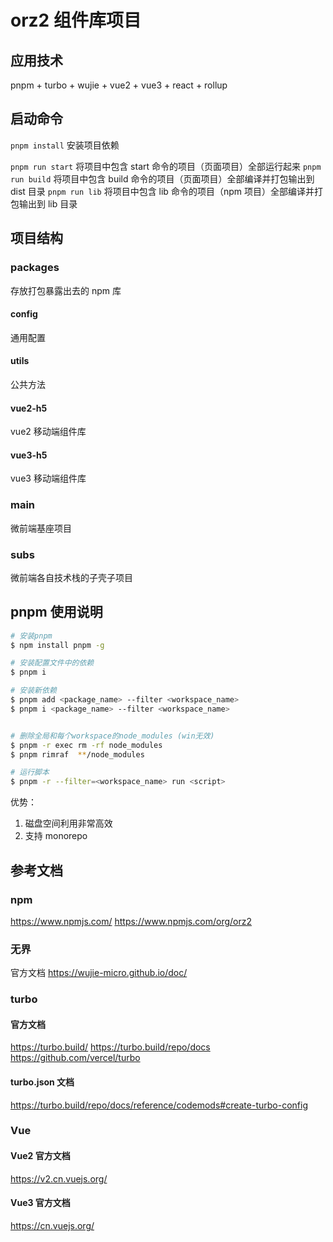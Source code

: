 # orz2 组件库项目

## 应用技术

pnpm + turbo + wujie + vue2 + vue3 + react + rollup

## 启动命令

`pnpm install` 安装项目依赖

`pnpm run start` 将项目中包含 start 命令的项目（页面项目）全部运行起来
`pnpm run build` 将项目中包含 build 命令的项目（页面项目）全部编译并打包输出到 dist 目录
`pnpm run lib` 将项目中包含 lib 命令的项目（npm 项目）全部编译并打包输出到 lib 目录

## 项目结构

### packages

存放打包暴露出去的 npm 库

#### config

通用配置

#### utils

公共方法

#### vue2-h5

vue2 移动端组件库

#### vue3-h5

vue3 移动端组件库

### main

微前端基座项目

### subs

微前端各自技术栈的子壳子项目

## pnpm 使用说明

```bash
# 安装pnpm
$ npm install pnpm -g

# 安装配置文件中的依赖
$ pnpm i

# 安装新依赖
$ pnpm add <package_name> --filter <workspace_name>
$ pnpm i <package_name> --filter <workspace_name>


# 删除全局和每个workspace的node_modules (win无效)
$ pnpm -r exec rm -rf node_modules
$ pnpm rimraf  **/node_modules

# 运行脚本
$ pnpm -r --filter=<workspace_name> run <script>
```

优势：

1. 磁盘空间利用非常高效
2. 支持 monorepo

## 参考文档

### npm

https://www.npmjs.com/
https://www.npmjs.com/org/orz2

### 无界

官方文档
https://wujie-micro.github.io/doc/

### turbo

#### 官方文档

https://turbo.build/
https://turbo.build/repo/docs
https://github.com/vercel/turbo

#### turbo.json 文档

https://turbo.build/repo/docs/reference/codemods#create-turbo-config

### Vue

#### Vue2 官方文档

https://v2.cn.vuejs.org/

#### Vue3 官方文档

https://cn.vuejs.org/
